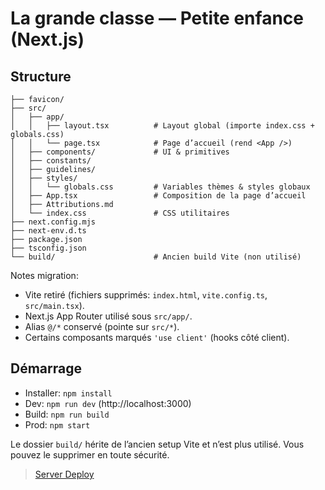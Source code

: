 
# La grande classe — Petite enfance (Next.js)

## Structure

```
├── favicon/
├── src/
│   ├── app/
│   │   ├── layout.tsx          # Layout global (importe index.css + globals.css)
│   │   └── page.tsx            # Page d’accueil (rend <App />)
│   ├── components/             # UI & primitives
│   ├── constants/
│   ├── guidelines/
│   ├── styles/
│   │   └── globals.css         # Variables thèmes & styles globaux
│   ├── App.tsx                 # Composition de la page d’accueil
│   ├── Attributions.md
│   └── index.css               # CSS utilitaires 
├── next.config.mjs
├── next-env.d.ts
├── package.json
├── tsconfig.json
└── build/                      # Ancien build Vite (non utilisé)
```

Notes migration:
- Vite retiré (fichiers supprimés: `index.html`, `vite.config.ts`, `src/main.tsx`).
- Next.js App Router utilisé sous `src/app/`.
- Alias `@/*` conservé (pointe sur `src/*`).
- Certains composants marqués `'use client'` (hooks côté client).

## Démarrage

- Installer: `npm install`
- Dev: `npm run dev` (http://localhost:3000)
- Build: `npm run build`
- Prod: `npm start`

Le dossier `build/` hérite de l’ancien setup Vite et n’est plus utilisé. Vous pouvez le supprimer en toute sécurité.

>[Server Deploy](https://lgc-lapetite-enfance.vercel.app/)
  
